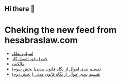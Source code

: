 ## Hi there 👋


# Cheking the new feed from hesabraslaw.com
<!-- BLOG-POST-LIST:START -->
- [اسباب تملک](https://hesabraslaw.com/blog/%D8%A7%D8%B3%D8%A8%D8%A7%D8%A8-%D8%AA%D9%85%D9%84%DA%A9/)
- [حقوق حق العمل کار](https://hesabraslaw.com/blog/%D8%AD%D9%82%D9%88%D9%82-%D8%AD%D9%82-%D8%A7%D9%84%D8%B9%D9%85%D9%84-%DA%A9%D8%A7%D8%B1/)
- [مالکیت](https://hesabraslaw.com/blog/%D9%85%D8%A7%D9%84%DA%A9%DB%8C%D8%AA/)
- [تقسیم بندی اموال از نگاه قانون مدنی&lpar; بخش سوم&rpar;](https://hesabraslaw.com/blog/%D8%AA%D9%82%D8%B3%DB%8C%D9%85-%D8%A8%D9%86%D8%AF%DB%8C-%D8%A7%D9%85%D9%88%D8%A7%D9%84-%D8%A7%D8%B2-%D9%86%DA%AF%D8%A7%D9%87-%D9%82%D8%A7%D9%86%D9%88%D9%86-%D9%85%D8%AF%D9%86%DB%8C-%D8%A8%D8%AE%D8%B4-%D8%B3%D9%88%D9%85/)
- [تقسیم بندی اموال از نگاه قانون مدنی &lpar; بخش دوم&rpar;](https://hesabraslaw.com/blog/%D8%AA%D9%82%D8%B3%DB%8C%D9%85-%D8%A8%D9%86%D8%AF%DB%8C-%D8%A7%D9%85%D9%88%D8%A7%D9%84-%D8%A7%D8%B2-%D9%86%DA%AF%D8%A7%D9%87-%D9%82%D8%A7%D9%86%D9%88%D9%86-%D9%85%D8%AF%D9%86%DB%8C-%D8%A8%D8%AE%D8%B4-%D8%AF%D9%88%D9%85/)
<!-- BLOG-POST-LIST:END -->

<!--
**hessabras/hessabras** is a ✨ _special_ ✨ repository because its `README.md` (this file) appears on your GitHub profile.

Here are some ideas to get you started:

- 🔭 I’m currently working on ...
- 🌱 I’m currently learning ...
- 👯 I’m looking to collaborate on ...
- 🤔 I’m looking for help with ...
- 💬 Ask me about ...
- 📫 How to reach me: ...
- 😄 Pronouns: ...
- ⚡ Fun fact: ...
-->
